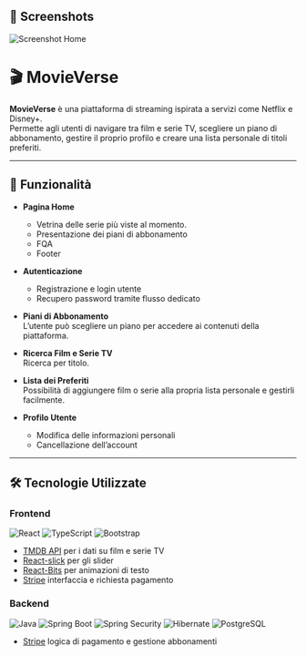 ## 📸 Screenshots

![Screenshot Home](https://github.com/user-attachments/assets/8af33dd0-8ac6-44c6-a44c-e1301ec91d8b)




# 🎬 MovieVerse

**MovieVerse** è una piattaforma di streaming ispirata a servizi come Netflix e Disney+.  
Permette agli utenti di navigare tra film e serie TV, scegliere un piano di abbonamento, gestire il proprio profilo e creare una lista personale di titoli preferiti.

---

## 🚀 Funzionalità

- **Pagina Home**  
  - Vetrina delle serie più viste al momento.
  - Presentazione dei piani di abbonamento
  - FQA
  - Footer  

- **Autenticazione**  
  - Registrazione e login utente  
  - Recupero password tramite flusso dedicato  

- **Piani di Abbonamento**  
  L’utente può scegliere un piano per accedere ai contenuti della piattaforma.  

- **Ricerca Film e Serie TV**  
  Ricerca per titolo.  

- **Lista dei Preferiti**  
  Possibilità di aggiungere film o serie alla propria lista personale e gestirli facilmente.  

- **Profilo Utente**  
  - Modifica delle informazioni personali  
  - Cancellazione dell’account  

---

## 🛠️ Tecnologie Utilizzate

### Frontend
![React](https://img.shields.io/badge/React-20232A?style=for-the-badge&logo=react&logoColor=61DAFB)
![TypeScript](https://img.shields.io/badge/TypeScript-007ACC?style=for-the-badge&logo=typescript&logoColor=white)
![Bootstrap](https://img.shields.io/badge/Bootstrap-563D7C?style=for-the-badge&logo=bootstrap&logoColor=white)

- [TMDB API](https://developer.themoviedb.org/) per i dati su film e serie TV  
- [React-slick](https://react-slick.neostack.com/) per gli slider  
- [React-Bits](https://www.reactbits.dev) per animazioni di testo  
- [Stripe](https://stripe.com) interfaccia e richiesta pagamento  

### Backend
![Java](https://img.shields.io/badge/Java-ED8B00?style=for-the-badge&logo=openjdk&logoColor=white)
![Spring Boot](https://img.shields.io/badge/Spring%20Boot-6DB33F?style=for-the-badge&logo=springboot&logoColor=white)
![Spring Security](https://img.shields.io/badge/Spring%20Security-6DB33F?style=for-the-badge&logo=springsecurity&logoColor=white)
![Hibernate](https://img.shields.io/badge/Hibernate-59666C?style=for-the-badge&logo=hibernate&logoColor=white)
![PostgreSQL](https://img.shields.io/badge/PostgreSQL-316192?style=for-the-badge&logo=postgresql&logoColor=white)

- [Stripe](https://stripe.com) logica di pagamento e gestione abbonamenti
